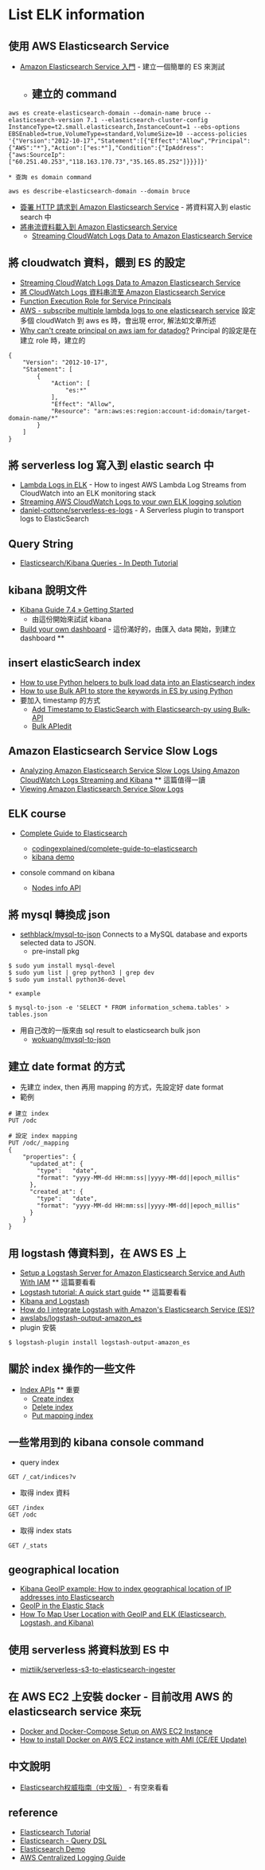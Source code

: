 # List ELK information

## 使用 AWS Elasticsearch Service
  * [Amazon Elasticsearch Service 入門](https://docs.aws.amazon.com/zh_tw/elasticsearch-service/latest/developerguide/es-gsg.html) - 建立一個簡單的 ES 來測試
    * ## 建立的 command
```
aws es create-elasticsearch-domain --domain-name bruce --elasticsearch-version 7.1 --elasticsearch-cluster-config InstanceType=t2.small.elasticsearch,InstanceCount=1 --ebs-options EBSEnabled=true,VolumeType=standard,VolumeSize=10 --access-policies '{"Version":"2012-10-17","Statement":[{"Effect":"Allow","Principal":{"AWS":"*"},"Action":["es:*"],"Condition":{"IpAddress":{"aws:SourceIp":["60.251.40.253","118.163.170.73","35.165.85.252"]}}}]}'
```
    * 查詢 es domain command
```
aws es describe-elasticsearch-domain --domain bruce
```
  * [簽署 HTTP 請求到 Amazon Elasticsearch Service](https://docs.aws.amazon.com/zh_tw/elasticsearch-service/latest/developerguide/es-request-signing.html#es-request-signing-python) - 將資料寫入到 elastic search 中
  * [將串流資料載入到 Amazon Elasticsearch Service](https://docs.aws.amazon.com/zh_tw/elasticsearch-service/latest/developerguide/es-aws-integrations.html#es-aws-integrations-cloudwatch-es)
    * [Streaming CloudWatch Logs Data to Amazon Elasticsearch Service](https://docs.aws.amazon.com/en_us/AmazonCloudWatch/latest/logs/CWL_ES_Stream.html)

## 將 cloudwatch 資料，餵到 ES 的設定
  * [Streaming CloudWatch Logs Data to Amazon Elasticsearch Service](https://docs.aws.amazon.com/en_us/AmazonCloudWatch/latest/logs/CWL_ES_Stream.html)
  * [將 CloudWatch Logs 資料串流至 Amazon Elasticsearch Service](https://docs.aws.amazon.com/zh_tw/AmazonCloudWatch/latest/logs/CWL_ES_Stream.html)
  * [Function Execution Role for Service Principals](https://docs.aws.amazon.com/en_us/AmazonCloudFront/latest/DeveloperGuide/lambda-edge-permissions.html#lambda-edge-permissions-function-execution)
  * [AWS - subscribe multiple lambda logs to one elasticsearch service](https://stackoverflow.com/questions/49045483/aws-subscribe-multiple-lambda-logs-to-one-elasticsearch-service/49157526) 設定多個 cloudWatch 到 aws es 時，會出現 error, 解法如文章所述
  * [Why can't create principal on aws iam for datadog?](https://www.reddit.com/r/aws/comments/8q7opj/why_cant_create_principal_on_aws_iam_for_datadog/) Principal 的設定是在建立 role 時，建立的
```
{
    "Version": "2012-10-17",
    "Statement": [
        {
            "Action": [
                "es:*"
            ],
            "Effect": "Allow",
            "Resource": "arn:aws:es:region:account-id:domain/target-domain-name/*"
        }
    ]
}
```

## 將 serverless log 寫入到 elastic search 中
  * [Lambda Logs in ELK](https://medium.com/bbc-design-engineering/lambda-logs-in-elk-e4d924757249) - How to ingest AWS Lambda Log Streams from CloudWatch into an ELK monitoring stack
  * [Streaming AWS CloudWatch Logs to your own ELK logging solution](https://medium.com/@sohit_kumar/streaming-aws-cloudwatch-logs-to-your-own-elk-logging-solution-2bbd32f25100)
  * [daniel-cottone/serverless-es-logs](https://github.com/daniel-cottone/serverless-es-logs) - A Serverless plugin to transport logs to ElasticSearch

## Query String
  * [Elasticsearch/Kibana Queries - In Depth Tutorial](https://www.timroes.de/elasticsearch-kibana-queries-in-depth-tutorial)

## kibana 說明文件
  * [Kibana Guide 7.4 » Getting Started](https://www.elastic.co/guide/en/kibana/current/getting-started.html)
    * 由這份開始來試試 kibana
  * [Build your own dashboard](https://www.elastic.co/guide/en/kibana/current/tutorial-build-dashboard.html#tutorial-build-dashboard) - 這份滿好的，由匯入 data 開始，到建立 dashboard **

## insert elasticSearch index
  * [How to use Python helpers to bulk load data into an Elasticsearch index](https://kb.objectrocket.com/elasticsearch/how-to-use-python-helpers-to-bulk-load-data-into-an-elasticsearch-index)
  * [How to use Bulk API to store the keywords in ES by using Python](https://stackoverflow.com/questions/20288770/how-to-use-bulk-api-to-store-the-keywords-in-es-by-using-python)
  * 要加入 timestamp 的方式
    * [Add Timestamp to ElasticSearch with Elasticsearch-py using Bulk-API](https://stackoverflow.com/questions/31994187/add-timestamp-to-elasticsearch-with-elasticsearch-py-using-bulk-api)
    * [Bulk APIedit](https://www.elastic.co/guide/en/elasticsearch/reference/1.4/docs-bulk.html)

## Amazon Elasticsearch Service Slow Logs
  * [Analyzing Amazon Elasticsearch Service Slow Logs Using Amazon CloudWatch Logs Streaming and Kibana](https://aws.amazon.com/tw/blogs/database/analyzing-amazon-elasticsearch-service-slow-logs-using-amazon-cloudwatch-logs-streaming-and-kibana/) ** 這篇值得一讀
  * [Viewing Amazon Elasticsearch Service Slow Logs](https://aws.amazon.com/tw/blogs/database/viewing-amazon-elasticsearch-service-slow-logs/)

## ELK course
  * [Complete Guide to Elasticsearch](https://www.udemy.com/course/elasticsearch-complete-guide/)
    * [codingexplained/complete-guide-to-elasticsearch](https://github.com/codingexplained/complete-guide-to-elasticsearch)
    * [kibana demo](https://tinyurl.com/ya5p2234)

  * console command on kibana
    * [Nodes info API](https://www.elastic.co/guide/en/elasticsearch/reference/current/cluster-nodes-info.html#cluster-nodes-info) 

## 將 mysql 轉換成 json
  * [sethblack/mysql-to-json](https://github.com/sethblack/mysql-to-json) Connects to a MySQL database and exports selected data to JSON.
    * pre-install pkg
```
$ sudo yum install mysql-devel
$ sudo yum list | grep python3 | grep dev
$ sudo yum install python36-devel
```
    * example
```
$ mysql-to-json -e 'SELECT * FROM information_schema.tables' > tables.json
```
  * 用自己改的一版來由 sql result to elasticsearch bulk json
    * [wokuang/mysql-to-json](https://github.com/wokuang/mysql-to-json)

## 建立 date format 的方式
  * 先建立 index, then 再用 mapping 的方式，先設定好 date format
  * 範例
```
# 建立 index
PUT /odc

# 設定 index mapping
PUT /odc/_mapping
{
    "properties": {
      "updated_at": {
        "type":   "date",
        "format": "yyyy-MM-dd HH:mm:ss||yyyy-MM-dd||epoch_millis"
      },
      "created_at": {
        "type":   "date",
        "format": "yyyy-MM-dd HH:mm:ss||yyyy-MM-dd||epoch_millis"
      }
    }
}
```

## 用 logstash 傳資料到，在 AWS ES 上
  * [Setup a Logstash Server for Amazon Elasticsearch Service and Auth With IAM](https://blog.ruanbekker.com/blog/2019/06/04/setup-a-logstash-server-for-amazon-elasticsearch-service-and-auth-with-iam/) ** 這篇要看看
  * [Logstash tutorial: A quick start guide](https://aws.amazon.com/tw/elasticsearch-service/resources/articles/logstash-tutorial/) ** 這篇要看看
  * [Kibana and Logstash](https://docs.aws.amazon.com/en_us/elasticsearch-service/latest/developerguide/es-kibana.html)
  * [How do I integrate Logstash with Amazon's Elasticsearch Service (ES)?](https://www.oreilly.com/learning/how_do_i_integrate_logstash_with_amazons_elasticsearch_service_es)
  * [awslabs/logstash-output-amazon_es](https://github.com/awslabs/logstash-output-amazon_es)
  * plugin 安裝
```
$ logstash-plugin install logstash-output-amazon_es
```
## 關於 index 操作的一些文件
  * [Index APIs](https://www.elastic.co/guide/en/elasticsearch/reference/current/indices.html) ** 重要
    * [Create index](https://www.elastic.co/guide/en/elasticsearch/reference/current/indices-create-index.html)
    * [Delete index](https://www.elastic.co/guide/en/elasticsearch/reference/current/indices-delete-index.html)
    * [Put mapping index](https://www.elastic.co/guide/en/elasticsearch/reference/current/indices-put-mapping.html)

## 一些常用到的 kibana console command
  * query index
```
GET /_cat/indices?v
```
  * 取得 index 資料
```
GET /index
GET /odc
```
  * 取得 index stats
```
GET /_stats
```

## geographical location
  * [Kibana GeoIP example: How to index geographical location of IP addresses into Elasticsearch](https://www.dataneb.com/post/kibana-geoip-example-how-to-index-geographical-location-of-ip-addresses-to-elasticsearch)
  * [GeoIP in the Elastic Stack](https://www.elastic.co/cn/blog/geoip-in-the-elastic-stack)
  * [How To Map User Location with GeoIP and ELK (Elasticsearch, Logstash, and Kibana)](https://www.digitalocean.com/community/tutorials/how-to-map-user-location-with-geoip-and-elk-elasticsearch-logstash-and-kibana)

## 使用 serverless 將資料放到 ES 中 
  * [miztiik/serverless-s3-to-elasticsearch-ingester](https://github.com/miztiik/serverless-s3-to-elasticsearch-ingester/blob/master/s3-to-es.py)

## 在 AWS EC2 上安裝 docker - 目前改用 AWS 的 elasticsearch service 來玩
  * [Docker and Docker-Compose Setup on AWS EC2 Instance](https://medium.com/@khandelwal12nidhi/docker-setup-on-aws-ec2-instance-c670ff3d5f1b)
  * [How to install Docker on AWS EC2 instance with AMI (CE/EE Update)](https://serverfault.com/questions/836198/how-to-install-docker-on-aws-ec2-instance-with-ami-ce-ee-update)

## 中文說明
  * [Elasticsearch权威指南（中文版）](https://github.com/elasticsearch-cn/elasticsearch-definitive-guide) - 有空來看看

## reference
  * [Elasticsearch Tutorial](https://www.tutorialspoint.com/elasticsearch/elasticsearch_quick_guide.htm)
  * [Elasticsearch - Query DSL](https://www.tutorialspoint.com/elasticsearch/elasticsearch_query_dsl.htm)
  * [Elasticsearch Demo](https://jtran21.gitbooks.io/elasticsearch/content/index.html)
  * [AWS Centralized Logging Guide](https://coralogix.com/log-analytics-blog/aws-centralized-logging-guide/)


